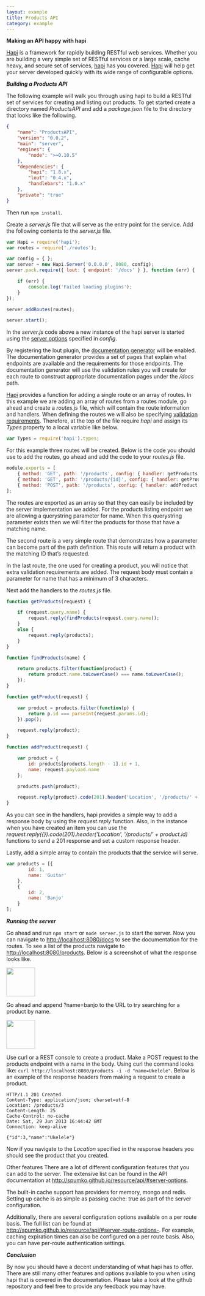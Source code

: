 ```yaml
---
layout: example
title: Products API
category: example
---
```


**Making an API happy with hapi**

[Hapi](https://github.com/spumko/hapi) is a framework for rapidly building RESTful web services.  Whether you are building a very simple set of RESTful services or a large scale, cache heavy, and secure set of services, [hapi](https://github.com/spumko/hapi/) has you covered.  [Hapi](https://github.com/spumko/hapi/) will help get your server developed quickly with its wide range of configurable options.

***Building a Products API***

The following example will walk you through using hapi to build a RESTful set of services for creating and listing out products.  To get started create a directory named _ProductsAPI_ and add a _package.json_ file to the directory that looks like the following.


```json
{
    "name": "ProductsAPI",
    "version": "0.0.2",
    "main": "server",
    "engines": {
        "node": ">=0.10.5"
    },
    "dependencies": {
        "hapi": "1.8.x",
        "lout": "0.4.x",
        "handlebars": "1.0.x"
    },
    "private": "true"
}
```

Then run `npm install`.

Create a _server.js_ file that will serve as the entry point for the service.  Add the following contents to the _server.js_ file.

```javascript
var Hapi = require('hapi');
var routes = require('./routes');

var config = { };
var server = new Hapi.Server('0.0.0.0', 8080, config);
server.pack.require({ lout: { endpoint: '/docs' } }, function (err) {

    if (err) {
        console.log('Failed loading plugins');
    }
});

server.addRoutes(routes);

server.start();
```

In the _server.js_ code above a new instance of the hapi server is started using the [server options](http://spumko.github.io/resource/api/#server-options) specified in _config_.

By registering the lout plugin, the [documentation generator](https://github.com/spumko/lout) will be enabled.  The documentation generator provides a set of pages that explain what endpoints are available and the requirements for those endpoints.  The documentation generator will use the validation rules you will create for each route to construct appropriate documentation pages under the _/docs_ path.

[Hapi](https://github.com/spumko/hapi/) provides a function for adding a single route or an array of routes.  In this example we are adding an array of routes from a routes module, go ahead and create a _routes.js_ file, which will contain the route information and handlers.  When defining the routes we will also be specifying [validation requirements](http://spumko.github.io/resource/api/#hapi-types).  Therefore, at the top of the file require _hapi_ and assign its _Types_ property to a local variable like below.

```javascript
var Types = require('hapi').types;
```

For this example three routes will be created.  Below is the code you should use to add the routes, go ahead and add the code to your _routes.js_ file.

```javascript
module.exports = [
    { method: 'GET', path: '/products', config: { handler: getProducts, validate: { query: { name: Types.String() } } } },
    { method: 'GET', path: '/products/{id}', config: { handler: getProduct } },
    { method: 'POST', path: '/products', config: { handler: addProduct, payload: 'parse', validate: { payload: { name: Types.String().required().min(3) } } } }
];
```

The routes are exported as an array so that they can easily be included by the server implementation we added.  For the products listing endpoint we are allowing a querystring parameter for name.  When this querystring parameter exists then we will filter the products for those that have a matching name.

The second route is a very simple route that demonstrates how a parameter can become part of the path definition.  This route will return a product with the matching ID that’s requested.

In the last route, the one used for creating a product, you will notice that extra validation requirements are added.  The request body must contain a parameter for name that has a minimum of 3 characters.

Next add the handlers to the _routes.js_ file.

```javascript
function getProducts(request) {

    if (request.query.name) {
        request.reply(findProducts(request.query.name));
    }
    else {
        request.reply(products);
    }
}

function findProducts(name) {

    return products.filter(function(product) {
        return product.name.toLowerCase() === name.toLowerCase();
    });
}

function getProduct(request) {

    var product = products.filter(function(p) {
        return p.id === parseInt(request.params.id);
    }).pop();

    request.reply(product);
}

function addProduct(request) {

    var product = {
        id: products[products.length - 1].id + 1,
        name: request.payload.name
    };

    products.push(product);

    request.reply(product).code(201).header('Location', '/products/' + product.id);
}
```

As you can see in the handlers, hapi provides a simple way to add a response body by using the _request.reply_ function.  Also, in the instance when you have created an item you can use the _request.reply({}).code(201).header('Location', '/products/' + product.id)_ functions to send a 201 response and set a custom response header.

Lastly, add a simple array to contain the products that the service will serve.

```javascript
var products = [{
        id: 1,
        name: 'Guitar'
    },
    {
        id: 2,
        name: 'Banjo'
    }
];
```

***Running the server***

Go ahead and run ``npm start`` or ``node server.js`` to start the server.  Now you can navigate to <http://localhost:8080/docs> to see the documentation for the routes.  To see a list of the products navigate to <http://localhost:8080/products>.  Below is a screenshot of what the response looks like.

<img src="https://raw.github.com/wpreul/hapi-example/master/images/products.png" height="75px" width="auto" />

Go ahead and append ?name=banjo to the URL to try searching for a product by name.

<img src="https://raw.github.com/wpreul/hapi-example/master/images/banjo.png" height="75px" width="auto" />

Use curl or a REST console to create a product.  Make a POST request to the products endpoint with a name in the body.  Using curl the command looks like: ``curl http://localhost:8080/products -i -d "name=Ukelele"``. Below is an example of the response headers from making a request to create a product.

```text
HTTP/1.1 201 Created
Content-Type: application/json; charset=utf-8
Location: /products/3
Content-Length: 25
Cache-Control: no-cache
Date: Sat, 29 Jun 2013 16:44:42 GMT
Connection: keep-alive

{"id":3,"name":"Ukelele"}
```


Now if you navigate to the _Location_ specified in the response headers you should see the product that you created.

Other features
There are a lot of different configuration features that you can add to the server.  The extensive list can be found in the API documentation at <http://spumko.github.io/resource/api/#server-options>.

The built-in cache support has providers for memory, mongo and redis.  Setting up cache is as simple as passing cache: true as part of the server configuration.

Additionally, there are several configuration options available on a per route basis.  The full list can be found at <http://spumko.github.io/resource/api/#server-route-options->.  For example, caching expiration times can also be configured on a per route basis.  Also, you can have per-route authentication settings.

***Conclusion***

By now you should have a decent understanding of what hapi has to offer.  There are still many other features and options available to you when using hapi that is covered in the documentation.  Please take a look at the github repository and feel free to provide any feedback you may have.
